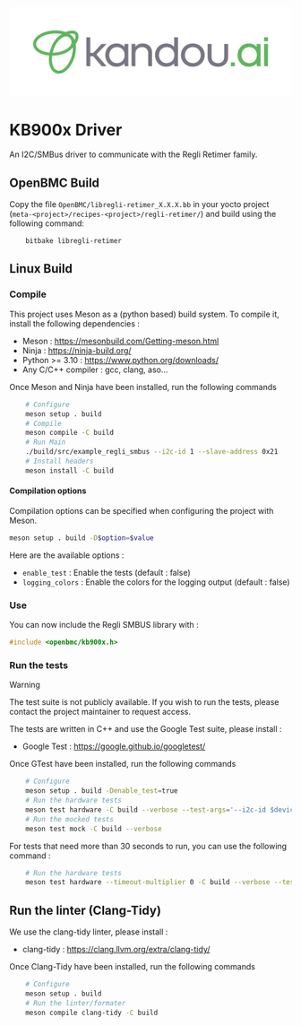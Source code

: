 ![](kandou-logo.svg)

# KB900x Driver

An I2C/SMBus driver to communicate with the Regli Retimer family.

## OpenBMC Build

Copy the file `OpenBMC/libregli-retimer_X.X.X.bb` in your yocto project (`meta-<project>/recipes-<project>/regli-retimer/`) and build using the following command:

```bash
    bitbake libregli-retimer
```

## Linux Build

### Compile

This project uses Meson as a (python based) build system. To compile it, install the following dependencies :

- Meson : https://mesonbuild.com/Getting-meson.html
- Ninja : https://ninja-build.org/
- Python >= 3.10 : https://www.python.org/downloads/
- Any C/C++ compiler : gcc, clang, aso...

Once Meson and Ninja have been installed, run the following commands

```bash
    # Configure
    meson setup . build
    # Compile
    meson compile -C build
    # Run Main
    ./build/src/example_regli_smbus --i2c-id 1 --slave-address 0x21
    # Install headers
    meson install -C build
```

#### Compilation options

Compilation options can be specified when configuring the project with Meson.

```bash
meson setup . build -D$option=$value
```

Here are the available options :
- `enable_test` : Enable the tests (default : false)
- `logging_colors` : Enable the colors for the logging output (default : false)

### Use

You can now include the Regli SMBUS library with :

```c
#include <openbmc/kb900x.h>
```

### Run the tests

> [!WARNING]
> The test suite is not publicly available. If you wish to run the tests, please contact the project maintainer to request access.

The tests are written in C++ and use the Google Test suite, please install :

- Google Test : https://google.github.io/googletest/

Once GTest have been installed, run the following commands

```bash
    # Configure
    meson setup . build -Denable_test=true
    # Run the hardware tests
    meson test hardware -C build --verbose --test-args='--i2c-id $device_id --slave-address $i2c_slave_addr --comm-mode $comm_mode'
    # Run the mocked tests
    meson test mock -C build --verbose
```

For tests that need more than 30 seconds to run, you can use the following command :

```bash
    # Run the hardware tests
    meson test hardware --timeout-multiplier 0 -C build --verbose --test-args='--i2c-id $device_id --slave-address $i2c_slave_addr --comm-mode $comm_mode'
```

## Run the linter (Clang-Tidy)

We use the clang-tidy linter, please install :

- clang-tidy : https://clang.llvm.org/extra/clang-tidy/

Once Clang-Tidy have been installed, run the following commands

```bash
    # Configure
    meson setup . build
    # Run the linter/formater
    meson compile clang-tidy -C build
```
